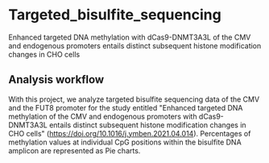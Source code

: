 # Targeted_bisulfite_sequencing
Enhanced targeted DNA methylation with dCas9-DNMT3A3L of the CMV and endogenous promoters entails distinct subsequent histone modification changes in CHO cells


## Analysis workflow
With this project, we analyze targeted bisulfite sequencing data of the CMV and the FUT8 promoter for the study entitled "Enhanced targeted DNA methylation of the CMV and endogenous promoters with dCas9-DNMT3A3L entails distinct subsequent histone modification changes in CHO cells" (https://doi.org/10.1016/j.ymben.2021.04.014). 
Percentages of methylation values at individual CpG positions within the bisulfite DNA amplicon are represented as Pie charts.
